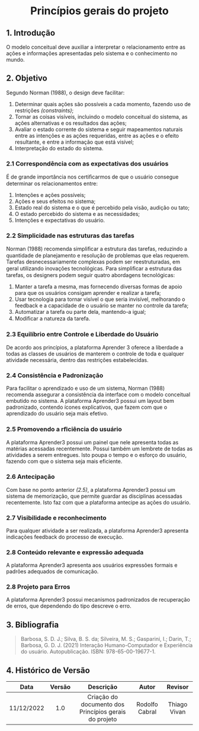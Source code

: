 # <center>Princípios gerais do projeto

## 1. Introdução

O modelo conceitual deve auxiliar a interpretar o relacionamento entre as ações e informações apresentadas pelo sistema e o conhecimento no mundo. 

## 2. Objetivo

Segundo Norman (1988), o design deve facilitar:
 1. Determinar quais ações são possíveis a cada momento, fazendo uso de restrições *(constraints)*;
 2. Tornar as coisas visíveis, incluindo o modelo conceitual do sistema, as ações alternativas e os resultados das ações;
 3. Avaliar o estado corrente do sistema e seguir mapeamentos naturais entre as intenções e as ações requeridas, entre as ações e o efeito resultante, e entre a informação que está visível;
 4. Interpretação do estado do sistema.

### 2.1 Correspondência com as expectativas dos usuários

É de grande importância nos certiﬁcarmos de que o usuário consegue determinar os relacionamentos entre:

1. Intenções e ações possíveis;
2. Ações e seus efeitos no sistema;
3. Estado real do sistema e o que é percebido pela visão, audição ou tato;
4. O estado percebido do sistema e as necessidades;
5. Intenções e expectativas do usuário.

### 2.2 Simplicidade nas estruturas das tarefas

Norman (1988) recomenda simpliﬁcar a estrutura das tarefas, reduzindo a quantidade de planejamento e resolução de problemas que elas requerem. Tarefas desnecessariamente complexas podem ser reestruturadas, em geral utilizando inovações tecnológicas. Para simpliﬁcar a estrutura das tarefas, os designers podem seguir quatro abordagens tecnológicas:

1. Manter a tarefa a mesma, mas fornecendo diversas formas de apoio para que os usuários consigam aprender e realizar a tarefa;
2. Usar tecnologia para tornar visível o que seria invisível, melhorando o feedback e a capacidade de o usuário se manter no controle da tarefa;
3. Automatizar a tarefa ou parte dela, mantendo-a igual;
4. Modiﬁcar a natureza da tarefa.


### 2.3 Equilíbrio entre Controle e Liberdade do Usuário

De acordo aos princípios, a plataforma Aprender 3 oferece a liberdade a todas as classes de usuários de manterem o controle de toda e qualquer atividade necessária, dentro das restrições estabelecidas.

### 2.4 Consistência e Padronização

Para facilitar o aprendizado e uso de um sistema, Norman (1988) recomenda assegurar a consistência da interface com o modelo conceitual embutido no sistema. A plataforma Aprender3 possui um layout bem padronizado, contendo ícones explicativos, que fazem com que o aprendizado do usuário seja mais efetivo.

### 2.5 Promovendo a rﬁciência do usuário

A plataforma Aprender3 possui um painel que nele apresenta todas as matérias acessadas recentemente. Possui também um lembrete de todas as atividades a serem entregues. Isto poupa o tempo e o esforço do usuário, fazendo com que o sistema seja mais eficiente.

### 2.6 Antecipação

Com base no ponto anterior *(2.5)*, a plataforma Aprender3 possui um sistema de memorização, que permite guardar as disciplinas acessadas recentemente. Isto faz com que a plataforma antecipe as ações do usuário.


### 2.7 Visibilidade e reconhecimento

Para qualquer atividade a ser realizada, a plataforma Aprender3 apresenta indicações feedback do processo de execução.

### 2.8 Conteúdo relevante e expressão adequada

A plataforma Aprender3 apresenta aos usuários expressões formais e padrões adequados de comunicação.

### 2.8 Projeto para Erros

A plataforma Aprender3 possui mecanismos padronizados de recuperação de erros, que dependendo do tipo descreve o erro.


## 3. Bibliografia
> Barbosa, S. D. J.; Silva, B. S. da; Silveira, M. S.; Gasparini, I.; Darin, T.; Barbosa, G. D. J. (2021) Interação Humano-Computador e Experiência do usuário. Autopublicação. ISBN: 978-65-00-19677-1.

## 4. Histórico de Versão
 
| Data       | Versão | Descrição            | Autor             | Revisor |
|:----------:|:------:|:--------------------:|:-----------------:|:-------:|
|11/12/2022  | 1.0 | Criação do documento dos Princípios gerais do projeto  | Rodolfo Cabral | Thiago Vivan |